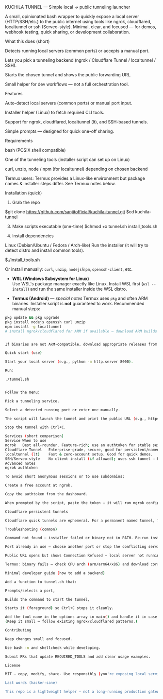 KUCHILA TUNNEL — Simple local → public tunneling launcher

A small, opinionated bash wrapper to quickly expose a local server (HTTP/SSH/etc.) to the public internet using tools like ngrok, cloudflared, localtunnel or ssh (Serveo-style).
Minimal, clear, and focused — for demos, webhook testing, quick sharing, or development collaboration.

What this does (short)

Detects running local servers (common ports) or accepts a manual port.

Lets you pick a tunneling backend (ngrok / Cloudflare Tunnel / localtunnel / SSH).

Starts the chosen tunnel and shows the public forwarding URL.

Small helper for dev workflows — not a full orchestration tool.

Features

Auto-detect local servers (common ports) or manual port input.

Installer helper (Linux) to fetch required CLI tools.

Support for ngrok, cloudflared, localtunnel (lt), and SSH-based tunnels.

Simple prompts — designed for quick one-off sharing.

Requirements

bash (POSIX shell compatible)

One of the tunneling tools (installer script can set up on Linux)

curl, unzip, node / npm (for localtunnel) depending on chosen backend

Termux users: Termux provides a Linux-like environment but package names & installer steps differ. See Termux notes below.

Installation (quick)
1) Grab the repo
   
$git clone https://github.com/sanjitofficial/kuchila-tunnel.git
$cd kuchila-tunnel

3) Make scripts executable (one-time)
$chmod +x tunnel.sh install_tools.sh

4) Install dependencies

Linux (Debian/Ubuntu / Fedora / Arch-like)
Run the installer (it will try to detect distro and install common tools).

$./install_tools.sh

Or install manually: `curl`, `unzip`, `nodejs`/`npm`, `openssh-client`, etc.

- **WSL (Windows Subsystem for Linux)**  
Use WSL's package manager exactly like Linux. Install WSL first (`wsl --install`) and run the same installer inside the WSL distro.

- **Termux (Android)** — *special notes*
Termux uses `pkg` and often ARM binaries. Installer script is **not** guaranteed to work. Recommended manual steps:
```sh
pkg update && pkg upgrade
pkg install nodejs openssh curl unzip
npm install -g localtunnel
# install ngrok/cloudflared for ARM if available — download ARM builds and move to $PREFIX/bin


If binaries are not ARM-compatible, download appropriate releases from upstream and place them into $PREFIX/bin with chmod +x.

Quick start (use)

Start your local server (e.g., python -m http.server 8000).

Run:

./tunnel.sh


Follow the menu:

Pick a tunneling service.

Select a detected running port or enter one manually.

The script will launch the tunnel and print the public URL (e.g., https://abc.ngrok.io -> http://localhost:8000).

Stop the tunnel with Ctrl+C.

Services (short comparison)
Service	When to use
ngrok	Best all-rounder. Feature-rich; use an authtoken for stable sessions.
Cloudflare Tunnel	Enterprise-grade, secure, good for persistent/named tunnels (requires Cloudflare account).
localtunnel (lt)	Fast & zero-account setup. Good for quick demos.
SSH/Serveo-style	No client install (if allowed); uses ssh tunnel — handy on locked-down systems.
Advanced notes
ngrok authtoken

To avoid short anonymous sessions or to use subdomains:

Create a free account at ngrok.

Copy the authtoken from the dashboard.

When prompted by the script, paste the token — it will run ngrok config add-authtoken <token>.

Cloudflare persistent tunnels

Cloudflare quick tunnels are ephemeral. For a permanent named tunnel, follow Cloudflare docs to create a named tunnel and configure DNS. The script supports the quick tunnel flow; named tunnels require manual Cloudflare setup.

Troubleshooting (common)

Command not found — installer failed or binary not in PATH. Re-run installer or place binary in /usr/local/bin (or $PREFIX/bin on Termux).

Port already in use — choose another port or stop the conflicting service.

Public URL opens but shows Connection Refused — local server not running on the selected port or a firewall blocks access.

Termux: binary fails — check CPU arch (arm/arm64/x86) and download correct binary release.

Minimal developer guide (how to add a backend)

Add a function to tunnel.sh that:

Prompts/selects a port,

Builds the command to start the tunnel,

Starts it (foreground) so Ctrl+C stops it cleanly.

Add the tool name in the options array in main() and handle it in case statements.
(Keep it small — follow existing ngrok/cloudflared patterns.)

Contributing

Keep changes small and focused.

Use bash -n and shellcheck while developing.

Submit PRs that update REQUIRED_TOOLS and add clear usage examples.

License

MIT — copy, modify, share. Use responsibly (you're exposing local services to the internet).

Last words (hacker-sane)

This repo is a lightweight helper — not a long-running production gateway. Use it for demos and dev workflows. Know what you expose, secure what matters, and keep your authtokens private.
